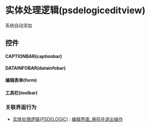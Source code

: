 # 实体处理逻辑(psdelogiceditview)  <!-- {docsify-ignore-all} -->


系统自动添加



## 控件
#### CAPTIONBAR(captionbar)
#### DATAINFOBAR(datainfobar)
#### 编辑表单(form)
#### 工具栏(toolbar)


### 关联界面行为
  * [实体处理逻辑(PSDELOGIC)](module/extension/PSDELogic) : [编辑界面_保存并退出操作](module/extension/PSDELogic#界面行为)

<script>
 const { createApp } = Vue
  createApp({
    data() {
      return {

      }
    }
  }).use(ElementPlus).mount('#app')
</script>